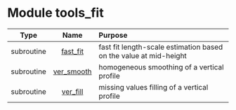 # Module tools_fit

| Type | Name | Purpose |
| :--: | :--: | :---------- |
| subroutine | [fast_fit](https://github.com/benjaminmenetrier/bump-standalone/tree/master/src/tools_fit.F90#L24) | fast fit length-scale estimation based on the value at mid-height |
| subroutine | [ver_smooth](https://github.com/benjaminmenetrier/bump-standalone/tree/master/src/tools_fit.F90#L184) | homogeneous smoothing of a vertical profile |
| subroutine | [ver_fill](https://github.com/benjaminmenetrier/bump-standalone/tree/master/src/tools_fit.F90#L238) | missing values filling of a vertical profile |
